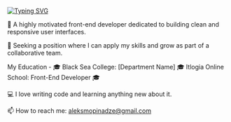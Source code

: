 [![Typing SVG](https://readme-typing-svg.demolab.com?font=Fira+Code&weight=700&size=25&pause=1000&color=0F6C0A&width=435&lines=Hi%2C+I'm+Alex)](https://git.io/typing-svg)


🚀 A highly motivated front-end developer dedicated to building clean and responsive user interfaces.
 
🤝 Seeking a position where I can apply my skills and grow as part of a collaborative team.

My Education - 🎓
Black Sea College: [Department Name] 🎓
Itlogia Online School: Front-End Developer 🎓

💻 I love writing code and learning anything new about it.

📫 How to reach me: aleksmopinadze@gmail.com
